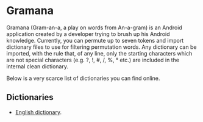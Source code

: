 # Gramana

Gramana (Gram-an-a, a play on words from An-a-gram) is an Android application created by a developer trying to brush up his Android knowledge.
Currently, you can permute up to seven tokens and import dictionary files to use for filtering permutation words.
Any dictionary can be imported, with the rule that, of any line, only the starting characters which are not special characters (e.g. ?, !, #, /, %, ° etc.) are included in the internal clean dictionary.

Below is a very scarce list of dictionaries you can find online.
## Dictionaries
* [English dictionary](https://docs.oracle.com/javase/tutorial/collections/interfaces/examples/dictionary.txt).
